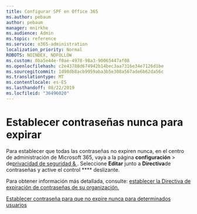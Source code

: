 ```yaml
---
title: Configurar SPF en Office 365
ms.author: pebaum
author: pebaum
manager: mnirkhe
ms.audience: Admin
ms.topic: reference
ms.service: o365-administration
localization_priority: Normal
ROBOTS: NOINDEX, NOFOLLOW
ms.custom: 0ba5e44e-f0ae-4978-98a3-90065447af08
ms.openlocfilehash: c2e43788d674942b14bec3aa7316e34e7126d1be
ms.sourcegitcommit: 1d98db8acb9959aba3b5e308a567ade6b62da56c
ms.translationtype: MT
ms.contentlocale: es-ES
ms.lasthandoff: 08/22/2019
ms.locfileid: "36496020"
---
```

# <a name="set-passwords-to-never-expire"></a>Establecer contraseñas nunca para expirar 

Para establecer que todas las contraseñas no expiren nunca, en el centro de administración de Microsoft 365, vaya a la página **configuración** > de[privacidad de seguridad &amp; ](https://portal.office.com/adminportal/home#/settings/security) . Seleccione **Editar** junto a **Directiva**de contraseñas y active el control **** deslizante.
  
Para obtener información más detallada, consulte: [establecer la Directiva de expiración de contraseñas de su organización.](https://support.office.com/article/0f54736f-eb22-414c-8273-498a0918678f)
  
[Establecer contraseña para que no expire nunca para determinados usuarios](https://support.office.com/article/f493e3af-e1d8-4668-9211-230c245a0466)
  
